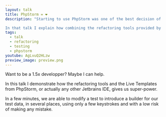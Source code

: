 ```yaml
---
layout: talk
title: PhpStorm = ❤️
description: "Starting to use PhpStorm was one of the best decision of my career. That tool brings me so much joy.

In that talk I explain how combining the refactoring tools provided by the IDE and homemade tools based on Live Templates makes me super efficient, even if I'm a slow typist."
tags:
  - talk
  - refactoring
  - testing
  - phpstorm
youtube: AgLvuQ2HLzw
preview_image: preview.png
---
```


Want to be a 1.5x developper? Maybe I can help.

In this talk I demonstrate how the refactoring tools and the Live Templates from PhpStorm, or actually any other Jetbrains IDE, gives us super-power.

In a few minutes, we are able to modify a test to introduce a builder for our test data, in several places, using only a few keystrokes and with a low risk of making any mistake.